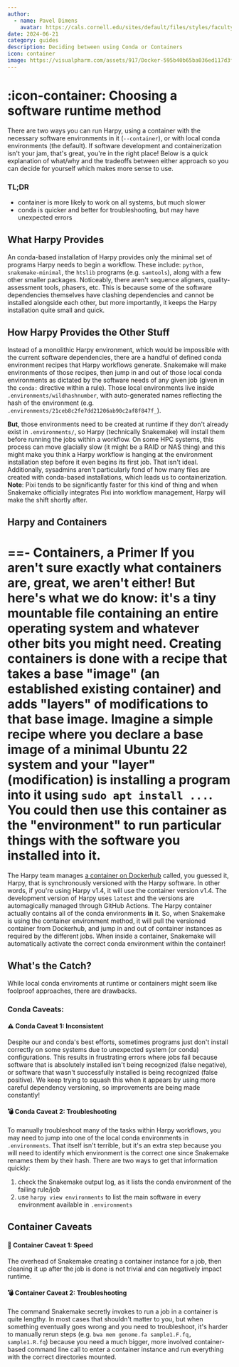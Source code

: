 ```yaml
---
author: 
  - name: Pavel Dimens
    avatar: https://cals.cornell.edu/sites/default/files/styles/faculty/public/2024-09/afs-headshot-high-res-2cropped_0.jpg
date: 2024-06-21
category: guides
description: Deciding between using Conda or Containers
icon: container
image: https://visualpharm.com/assets/917/Docker-595b40b65ba036ed117d3f62.svg
---
```


# :icon-container: Choosing a software runtime method
There are two ways you can run Harpy, using a container with the necessary
software environments in it (`--container`), or with local conda environments
(the default). If software development and containerization 
isn't your jam, that's great, you're in the right place! Below is a quick
explanation of what/why and the tradeoffs between either approach so you
can decide for yourself which makes more sense to use.

### TL;DR
- container is more likely to work on all systems, but much slower
- conda is quicker and better for troubleshooting, but may have unexpected errors

## What Harpy Provides
An conda-based installation of Harpy provides only the minimal set of 
programs Harpy needs to begin a workflow. These include: `python`, `snakemake-minimal`, the `htslib` programs (e.g. `samtools`), along
with a few other smaller packages. Noticeably, there aren't sequence aligners, quality-assessment tools, phasers, etc. This is because 
some of the software dependencies themselves have clashing dependencies and cannot be installed alongside each other, but more 
importantly, it keeps the Harpy installation quite small and quick.

## How Harpy Provides the Other Stuff
Instead of a monolithic Harpy environment, which would be impossible with 
the current software dependencies, there are a handful of defined conda environment recipes that Harpy
workflows generate. Snakemake will make environments of those recipes, then jump in and out of those local conda 
environments as dictated by the software needs of any given job (given in 
the `conda:` directive  within a rule). Those local environments live inside 
`.environments/wildhashnumber`, with auto-generated names reflecting the 
hash of the environment (e.g. `.environments/21ceb8c2fe7dd21206ab90c2af8f847f_`).

**But**, those environments need to be created at runtime if they don't 
already exist in `.environments/`, so Harpy (technically Snakemake) will install 
them before running the jobs within a workflow. On some HPC systems, this
process can move glacially slow (it might be a RAID or NAS thing) and this
might make you think a Harpy workflow is hanging at the environment 
installation step before it even begins its first job. That isn't ideal.
Additionally, sysadmins aren't particularly fond of how many files are 
created with conda-based installations, which leads us to containerization.
**Note**: Pixi tends to be significantly faster for this kind of thing and when
Snakemake officially integrates Pixi into workflow management, Harpy will make the
shift shortly after.

## Harpy and Containers
==- Containers, a Primer
If you aren't sure exactly what containers are, great, we aren't either! But
here's what we do know: it's a tiny mountable file containing an entire
operating system and whatever other bits you might need. Creating containers
is done with a recipe that takes a base "image" (an established existing 
container) and adds "layers" of modifications to that base image. Imagine a 
simple recipe where you declare a base image of a minimal Ubuntu 22 system 
and your "layer" (modification) is installing a program into it using `sudo apt install ...`. You could then use this container as the "environment" to
run particular things with the software you installed into it.
===

The Harpy team manages [a container on Dockerhub](https://hub.docker.com/repository/docker/pdimens/harpy/general) called, you guessed it, Harpy, that 
is synchronously versioned with the Harpy software. In other words, if 
you're using Harpy v1.4, it will use the container version v1.4. The 
development version of Harpy uses `latest` and the versions are automagically
managed through GitHub Actions. The Harpy container actually contains all of
the conda environments **in** it. So, when Snakemake is using the container
environment method, it will pull the versioned container from Dockerhub, and
jump in and out of container instances as required by the different jobs. 
When inside a container, Snakemake will automatically activate the correct
conda environment within the container!

## What's the Catch?
While local conda enviroments at runtime or containers might seem like  foolproof approaches, there are drawbacks.

###  Conda Caveats:
#### ⚠️ Conda Caveat 1: Inconsistent
Despite our and conda's best efforts, sometimes programs just don't install 
correctly on some systems due to unexpected system (or conda) configurations.
This results in frustrating errors where jobs fail because software that is
absolutely installed isn't being recognized (false negative), or software that wasn't 
successfully installed is being recognized (false positive). We keep trying to squash this
when it appears by using more careful dependency versioning, so improvements are being made constantly!

#### 💣 Conda Caveat 2: Troubleshooting
To manually troubleshoot many of the tasks within Harpy workflows, you
may need to jump into one of the local conda environments in `.environments`. 
That itself isn't terrible, but it's an extra step because you will
need to identify which environment is the correct one since Snakemake renames
them by their hash. There are two ways to get that information quickly:
1. check the Snakemake output log, as it lists the conda environment of the failing rule/job
2. use `harpy view environments` to list the main software in every environment available in `.environments` 

## Container Caveats
#### 🚥 Container Caveat 1: Speed
The overhead of Snakemake creating a container instance for a job, then 
cleaning it up after the job is done is not trivial and can
negatively impact runtime.

#### 💣 Container Caveat 2: Troubleshooting
The command Snakemake secretly invokes to run a job in a container is
quite lengthy. In most cases that shouldn't matter to you, but when 
something eventually goes wrong and you need to troubleshoot, it's harder
to manually rerun steps (e.g. `bwa mem genome.fa sample1.F.fq, sample1.R.fq`)
because you need a much bigger, more involved container-based command line 
call to enter a container instance and run everything with the correct
directories mounted.


